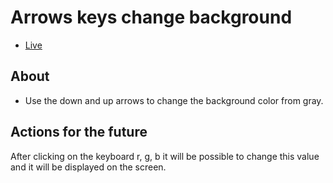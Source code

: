 # Arrows keys change background #
* [Live](https://onion-kamil.github.io/js-training/arrows-keys-change-background/)

## About ##
* Use the down and up arrows to change the background color from gray.

## Actions for the future ##
After clicking on the keyboard r, g, b it will be possible to change this value and it will be displayed on the screen.